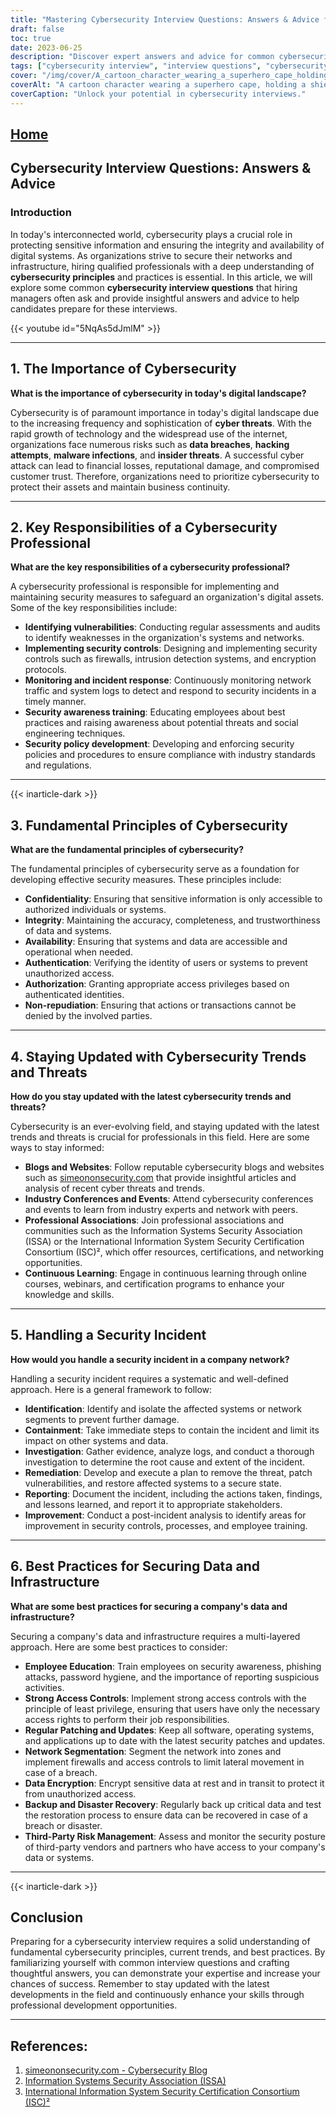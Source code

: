 ```yaml
---
title: "Mastering Cybersecurity Interview Questions: Answers & Advice for Success"
draft: false
toc: true
date: 2023-06-25
description: "Discover expert answers and advice for common cybersecurity interview questions, ensuring your success in the competitive job market."
tags: ["cybersecurity interview", "interview questions", "cybersecurity job", "cybersecurity career", "cybersecurity advice", "cybersecurity skills", "cybersecurity professional", "cybersecurity trends", "cybersecurity best practices", "cybersecurity principles", "cybersecurity certifications", "cybersecurity blogs", "cybersecurity conferences", "cybersecurity education", "cybersecurity threats", "network security", "data security", "incident response", "security controls", "employee training", "access controls", "data encryption", "network segmentation", "backup and recovery", "third-party risk management", "cybersecurity awareness", "cybersecurity updates", "cybersecurity vulnerabilities", "cybersecurity regulations"]
cover: "/img/cover/A_cartoon_character_wearing_a_superhero_cape_holding_a_shie.png"
coverAlt: "A cartoon character wearing a superhero cape, holding a shield with a lock symbol on it."
coverCaption: "Unlock your potential in cybersecurity interviews."
---
```


## [Home](/cyber-security-career-playbook-start/)

## Cybersecurity Interview Questions: Answers & Advice

### Introduction

In today's interconnected world, cybersecurity plays a crucial role in protecting sensitive information and ensuring the integrity and availability of digital systems. As organizations strive to secure their networks and infrastructure, hiring qualified professionals with a deep understanding of **cybersecurity principles** and practices is essential. In this article, we will explore some common **cybersecurity interview questions** that hiring managers often ask and provide insightful answers and advice to help candidates prepare for these interviews.

{{< youtube id="5NqAs5dJmlM" >}}

______

## 1. The Importance of Cybersecurity

**What is the importance of cybersecurity in today's digital landscape?**

Cybersecurity is of paramount importance in today's digital landscape due to the increasing frequency and sophistication of **cyber threats**. With the rapid growth of technology and the widespread use of the internet, organizations face numerous risks such as **data breaches**, **hacking attempts**, **malware infections**, and **insider threats**. A successful cyber attack can lead to financial losses, reputational damage, and compromised customer trust. Therefore, organizations need to prioritize cybersecurity to protect their assets and maintain business continuity.

______

## 2. Key Responsibilities of a Cybersecurity Professional

**What are the key responsibilities of a cybersecurity professional?**

A cybersecurity professional is responsible for implementing and maintaining security measures to safeguard an organization's digital assets. Some of the key responsibilities include:

- **Identifying vulnerabilities**: Conducting regular assessments and audits to identify weaknesses in the organization's systems and networks.
- **Implementing security controls**: Designing and implementing security controls such as firewalls, intrusion detection systems, and encryption protocols.
- **Monitoring and incident response**: Continuously monitoring network traffic and system logs to detect and respond to security incidents in a timely manner.
- **Security awareness training**: Educating employees about best practices and raising awareness about potential threats and social engineering techniques.
- **Security policy development**: Developing and enforcing security policies and procedures to ensure compliance with industry standards and regulations.

______


{{< inarticle-dark >}}
## 3. Fundamental Principles of Cybersecurity

**What are the fundamental principles of cybersecurity?**

The fundamental principles of cybersecurity serve as a foundation for developing effective security measures. These principles include:

- **Confidentiality**: Ensuring that sensitive information is only accessible to authorized individuals or systems.
- **Integrity**: Maintaining the accuracy, completeness, and trustworthiness of data and systems.
- **Availability**: Ensuring that systems and data are accessible and operational when needed.
- **Authentication**: Verifying the identity of users or systems to prevent unauthorized access.
- **Authorization**: Granting appropriate access privileges based on authenticated identities.
- **Non-repudiation**: Ensuring that actions or transactions cannot be denied by the involved parties.

______

## 4. Staying Updated with Cybersecurity Trends and Threats

**How do you stay updated with the latest cybersecurity trends and threats?**

Cybersecurity is an ever-evolving field, and staying updated with the latest trends and threats is crucial for professionals in this field. Here are some ways to stay informed:

- **Blogs and Websites**: Follow reputable cybersecurity blogs and websites such as [simeononsecurity.com](https://www.simeononsecurity.com/) that provide insightful articles and analysis of recent cyber threats and trends.
- **Industry Conferences and Events**: Attend cybersecurity conferences and events to learn from industry experts and network with peers.
- **Professional Associations**: Join professional associations and communities such as the Information Systems Security Association (ISSA) or the International Information System Security Certification Consortium (ISC)², which offer resources, certifications, and networking opportunities.
- **Continuous Learning**: Engage in continuous learning through online courses, webinars, and certification programs to enhance your knowledge and skills.

______

## 5. Handling a Security Incident

**How would you handle a security incident in a company network?**

Handling a security incident requires a systematic and well-defined approach. Here is a general framework to follow:

- **Identification**: Identify and isolate the affected systems or network segments to prevent further damage.
- **Containment**: Take immediate steps to contain the incident and limit its impact on other systems and data.
- **Investigation**: Gather evidence, analyze logs, and conduct a thorough investigation to determine the root cause and extent of the incident.
- **Remediation**: Develop and execute a plan to remove the threat, patch vulnerabilities, and restore affected systems to a secure state.
- **Reporting**: Document the incident, including the actions taken, findings, and lessons learned, and report it to appropriate stakeholders.
- **Improvement**: Conduct a post-incident analysis to identify areas for improvement in security controls, processes, and employee training.

______

## 6. Best Practices for Securing Data and Infrastructure

**What are some best practices for securing a company's data and infrastructure?**

Securing a company's data and infrastructure requires a multi-layered approach. Here are some best practices to consider:

- **Employee Education**: Train employees on security awareness, phishing attacks, password hygiene, and the importance of reporting suspicious activities.
- **Strong Access Controls**: Implement strong access controls with the principle of least privilege, ensuring that users have only the necessary access rights to perform their job responsibilities.
- **Regular Patching and Updates**: Keep all software, operating systems, and applications up to date with the latest security patches and updates.
- **Network Segmentation**: Segment the network into zones and implement firewalls and access controls to limit lateral movement in case of a breach.
- **Data Encryption**: Encrypt sensitive data at rest and in transit to protect it from unauthorized access.
- **Backup and Disaster Recovery**: Regularly back up critical data and test the restoration process to ensure data can be recovered in case of a breach or disaster.
- **Third-Party Risk Management**: Assess and monitor the security posture of third-party vendors and partners who have access to your company's data or systems.

______
{{< inarticle-dark >}}
## Conclusion

Preparing for a cybersecurity interview requires a solid understanding of fundamental cybersecurity principles, current trends, and best practices. By familiarizing yourself with common interview questions and crafting thoughtful answers, you can demonstrate your expertise and increase your chances of success. Remember to stay updated with the latest developments in the field and continuously enhance your skills through professional development opportunities.

______

## References:

1. [simeononsecurity.com - Cybersecurity Blog](https://www.simeononsecurity.com/)
2. [Information Systems Security Association (ISSA)](https://www.issa.org/)
3. [International Information System Security Certification Consortium (ISC)²](https://www.isc2.org/)
